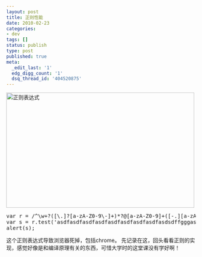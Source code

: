```yaml
---
layout: post
title: 正则性能
date: 2010-02-23
categories:
- dev
tags: []
status: publish
type: post
published: true
meta:
  _edit_last: '1'
  edg_digg_count: '1'
  dsq_thread_id: '404520875'
---
```

<a href="/wp-content/uploads/c728354.jpg"><img src="/wp-content/uploads/c728354.jpg" alt="正则表达式" title="正则表达式" width="500" height="307" class="size-full wp-image-219" /></a>
<pre lang="javascript" line="1">
var r = /^\w+?([\.]?[a-zA-Z0-9\-]+)*?@[a-zA-Z0-9]+([-.][a-zA-Z0-9]+)*\.[a-zA-Z]+$/;
var s = r.test('asdfasdfasdfasdfasdfasdfasdfasdfasdsdffgggasdfa');
alert(s);
</pre>
这个正则表达式导致浏览器死掉，包括chrome。
先记录在这，回头看看正则的实现，感觉好像是和编译原理有关的东西，可惜大学时的这堂课没有学好啊！
